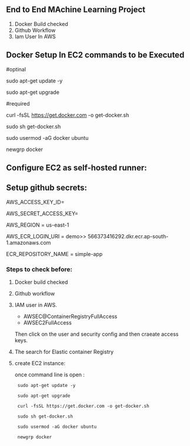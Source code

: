## End to End MAchine Learning Project

1. Docker Build checked
2. Github Workflow
3. Iam User In AWS

## Docker Setup In EC2 commands to be Executed

#optinal

sudo apt-get update -y

sudo apt-get upgrade

#required

curl -fsSL https://get.docker.com -o get-docker.sh

sudo sh get-docker.sh

sudo usermod -aG docker ubuntu

newgrp docker

## Configure EC2 as self-hosted runner:

## Setup github secrets:

AWS_ACCESS_KEY_ID=

AWS_SECRET_ACCESS_KEY=

AWS_REGION = us-east-1

AWS_ECR_LOGIN_URI = demo>>  566373416292.dkr.ecr.ap-south-1.amazonaws.com

ECR_REPOSITORY_NAME = simple-app


### Steps to check before:

1. Docker build checked

2. Github workflow

3. IAM user in AWS.

    - AWSEC@ContainerRegistryFullAccess
    - AWSEC2FullAccess

    Then click on the user and security config and then craeate access keys.

4. The search for Elastic container Registry


5. create EC2 instance:

    once command line is open :

        sudo apt-get update -y

        sudo apt-get upgrade

        curl -fsSL https://get.docker.com -o get-docker.sh

        sudo sh get-docker.sh

        sudo usermod -aG docker ubuntu

        newgrp docker
